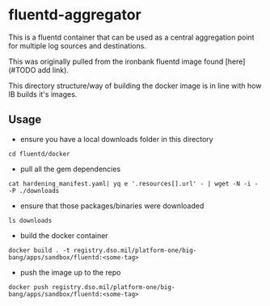 # fluentd-aggregator

This is a fluentd container that can be used as a central aggregation point for multiple log sources and destinations.

This was originally pulled from the ironbank fluentd image found [here](#TODO add link).

This directory structure/way of building the docker image is in line with how IB builds it's images.

## Usage

* ensure you have a local downloads folder in this directory

```shell
cd fluentd/docker
```

* pull all the gem dependencies

```shell
cat hardening_manifest.yaml| yq e '.resources[].url' - | wget -N -i - -P ./downloads 
```

* ensure that those packages/binaries were downloaded

```shell
ls downloads
```

* build the docker container

```shell
docker build . -t registry.dso.mil/platform-one/big-bang/apps/sandbox/fluentd:<some-tag>
```

* push the image up to the repo

```shell
docker push registry.dso.mil/platform-one/big-bang/apps/sandbox/fluentd:<some-tag>
```
